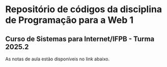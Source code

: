 # Repositório de códigos da disciplina de Programação para a Web 1

## Curso de Sistemas para Internet/IFPB - Turma 2025.2

As notas de aula estão disponíveis no link abaixo.